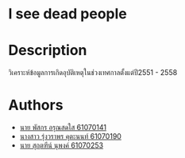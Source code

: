# I see dead people
# Description
วิเคราะห์ข้อมูลการเกิดอุบัติเหตุในช่วงเทศกาลตั้งแต่ปี2551 - 2558
# Authors
* [นาย พัสกร อรุณสดใส 61070141](https://github.com/Erongi)
* [นางสาว รุ่งวราพร คุตะนนท์ 61070190](https://github.com/Rungwarapon)
* [นาย สุฤตฑีน์ นุพงค์ 61070253](https://github.com/61070253)
